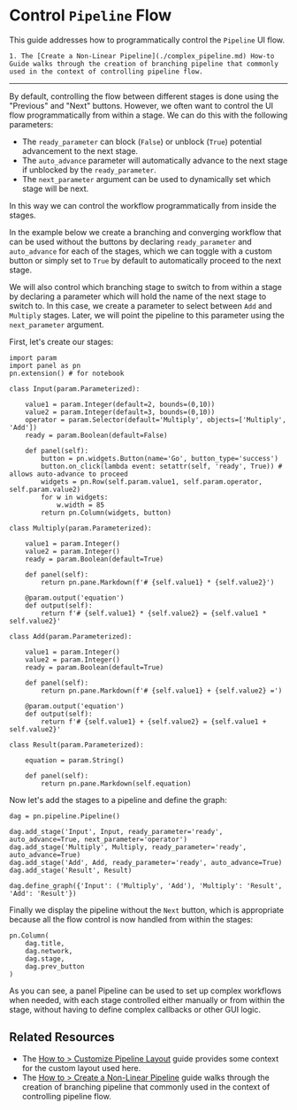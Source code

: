 # Control `Pipeline` Flow

This guide addresses how to programmatically control the `Pipeline` UI flow.

```{admonition} Prerequisites
1. The [Create a Non-Linear Pipeline](./complex_pipeline.md) How-to Guide walks through the creation of branching pipeline that commonly used in the context of controlling pipeline flow.
```
---

By default, controlling the flow between different stages is done using the "Previous" and "Next" buttons. However, we often want to control the UI flow programmatically from within a stage. We can do this with the following parameters:

- The `ready_parameter` can block (`False`) or unblock (`True`) potential advancement to the next stage.
- The `auto_advance` parameter will automatically advance to the next stage if unblocked by the `ready_parameter`.
- The `next_parameter` argument can be used to dynamically set which stage will be next.

In this way we can control the workflow programmatically from inside the stages.

In the example below we create a branching and converging workflow that can be used without the buttons by declaring `ready_parameter` and `auto_advance` for each of the stages, which we can toggle with a custom button or simply set to `True` by default to automatically proceed to the next stage.

We will also control which branching stage to switch to from within a stage by declaring a parameter which will hold the name of the next stage to switch to. In this case, we create a parameter to select between `Add` and `Multiply` stages. Later, we will point the pipeline to this parameter using the `next_parameter` argument.

First, let's create our stages:

```{pyodide}
import param
import panel as pn
pn.extension() # for notebook

class Input(param.Parameterized):

    value1 = param.Integer(default=2, bounds=(0,10))
    value2 = param.Integer(default=3, bounds=(0,10))
    operator = param.Selector(default='Multiply', objects=['Multiply', 'Add'])
    ready = param.Boolean(default=False)

    def panel(self):
        button = pn.widgets.Button(name='Go', button_type='success')
        button.on_click(lambda event: setattr(self, 'ready', True)) # allows auto-advance to proceed
        widgets = pn.Row(self.param.value1, self.param.operator, self.param.value2)
        for w in widgets:
            w.width = 85
        return pn.Column(widgets, button)

class Multiply(param.Parameterized):

    value1 = param.Integer()
    value2 = param.Integer()
    ready = param.Boolean(default=True)

    def panel(self):
        return pn.pane.Markdown(f'# {self.value1} * {self.value2}')

    @param.output('equation')
    def output(self):
        return f'# {self.value1} * {self.value2} = {self.value1 * self.value2}'

class Add(param.Parameterized):

    value1 = param.Integer()
    value2 = param.Integer()
    ready = param.Boolean(default=True)

    def panel(self):
        return pn.pane.Markdown(f'# {self.value1} + {self.value2} =')

    @param.output('equation')
    def output(self):
        return f'# {self.value1} + {self.value2} = {self.value1 + self.value2}'

class Result(param.Parameterized):

    equation = param.String()

    def panel(self):
        return pn.pane.Markdown(self.equation)
```

Now let's add the stages to a pipeline and define the graph:

```{pyodide}
dag = pn.pipeline.Pipeline()

dag.add_stage('Input', Input, ready_parameter='ready', auto_advance=True, next_parameter='operator')
dag.add_stage('Multiply', Multiply, ready_parameter='ready', auto_advance=True)
dag.add_stage('Add', Add, ready_parameter='ready', auto_advance=True)
dag.add_stage('Result', Result)

dag.define_graph({'Input': ('Multiply', 'Add'), 'Multiply': 'Result', 'Add': 'Result'})

```

Finally we display the pipeline without the `Next` button, which is appropriate because all the flow control is now handled from within the stages:

```{pyodide}
pn.Column(
    dag.title,
    dag.network,
    dag.stage,
    dag.prev_button
)
```

As you can see, a panel Pipeline can be used to set up complex workflows when needed, with each stage controlled either manually or from within the stage, without having to define complex callbacks or other GUI logic.

## Related Resources
- The [How to > Customize Pipeline Layout](./pipeline_layout.md) guide provides some context for the custom layout used here.
- The [How to > Create a Non-Linear Pipeline](./complex_pipeline.md) guide walks through the creation of branching pipeline that commonly used in the context of controlling pipeline flow.

